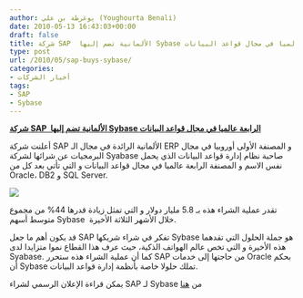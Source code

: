 ```yaml
---
author: يوغرطة بن علي (Youghourta Benali)
date: 2010-05-13 16:43:03+00:00
draft: false
title: شركة SAP  الألمانية تضم إليها Sybase الرابعة عالميا في مجال قواعد البيانات
type: post
url: /2010/05/sap-buys-sybase/
categories:
- أخبار الشركات
tags:
- SAP
- Sybase
---
```


[**شركة SAP  الألمانية تضم إليها Sybase الرابعة عالميا في مجال قواعد البيانات**](https://www.it-scoop.com/2010/05/sap-buys-sybase/)


أعلنت شركة SAP الألمانية الرائدة في مجال الـ ERP و المصنفة الأولى أوروبيا في مجال البرمجيات عن شرائها لشركة Syabase صاحبة نظام إدارة قواعد البيانات الذي يحمل نفس الاسم و المصنفة الرابعة عالميا في مجال قواعد البيانات و التي تأتي بعد كل من Oracle، DB2 و SQL Server.

[![](https://www.it-scoop.com/wp-content/uploads/2010/05/SAP-Sybase.png)
](https://www.it-scoop.com/wp-content/uploads/2010/05/SAP-Sybase.png)

تقدر عملية الشراء هذه بـ 5.8 مليار دولار و التي تمثل زيادة قدرها 44% من مجموع متوسط أسهم Sybase  خلال الأشهر الثلاثة الأخيرة.

قد يكون أهم ما جعل SAP تفكر في شراء شريكها Sybase هو جملة الحلول التي تقدهما هذه الأخيرة و التي تخص عالم الهواتف الذكية، حيث عرف هذا القطاع نموا متزايدا لدى Syabase. كما أن عملية الشراء هذه ستحرر SAP من حاجتها إلى خدمات Oracle بحكم أن Sybase تملك حلولا خاصة بأنظمة إدارة قواعد البيانات.

يمكن قراءة الإعلان الرسمي لشراء SAP لـ Sybase من [هنا](http://www.sap.com/about/newsroom/press-releases/press.epx?pressid=13202)
